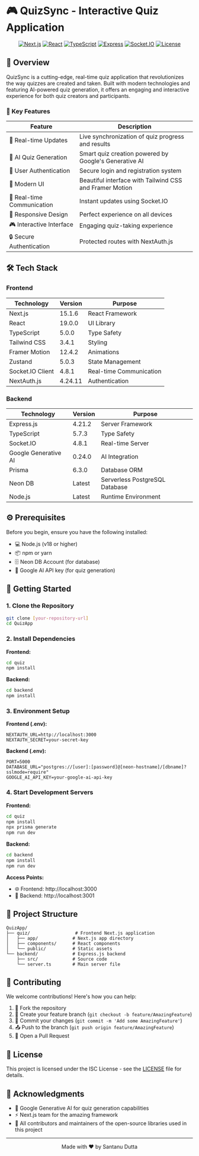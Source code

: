 # 🎮 QuizSync - Interactive Quiz Application

<div align="center">

[![Next.js](https://img.shields.io/badge/Next.js-15.1.6-black?logo=next.js)](https://nextjs.org/)
[![React](https://img.shields.io/badge/React-19.0.0-blue?logo=react)](https://reactjs.org/)
[![TypeScript](https://img.shields.io/badge/TypeScript-5.0.0-blue?logo=typescript)](https://www.typescriptlang.org/)
[![Express](https://img.shields.io/badge/Express-4.21.2-green?logo=express)](https://expressjs.com/)
[![Socket.IO](https://img.shields.io/badge/Socket.IO-4.8.1-white?logo=socket.io)](https://socket.io/)
[![License](https://img.shields.io/badge/License-ISC-blue.svg)](LICENSE)

</div>

## 🌟 Overview

QuizSync is a cutting-edge, real-time quiz application that revolutionizes the way quizzes are created and taken. Built with modern technologies and featuring AI-powered quiz generation, it offers an engaging and interactive experience for both quiz creators and participants.

### 🚀 Key Features

<div align="center">

| Feature | Description |
|---------|-------------|
| 🎯 Real-time Updates | Live synchronization of quiz progress and results |
| 🤖 AI Quiz Generation | Smart quiz creation powered by Google's Generative AI |
| 👥 User Authentication | Secure login and registration system |
| 🎨 Modern UI | Beautiful interface with Tailwind CSS and Framer Motion |
| 🔄 Real-time Communication | Instant updates using Socket.IO |
| 📱 Responsive Design | Perfect experience on all devices |
| 🎮 Interactive Interface | Engaging quiz-taking experience |
| 🔒 Secure Authentication | Protected routes with NextAuth.js |

</div>

## 🛠️ Tech Stack

### Frontend
<div align="center">

| Technology | Version | Purpose |
|------------|---------|---------|
| Next.js | 15.1.6 | React Framework |
| React | 19.0.0 | UI Library |
| TypeScript | 5.0.0 | Type Safety |
| Tailwind CSS | 3.4.1 | Styling |
| Framer Motion | 12.4.2 | Animations |
| Zustand | 5.0.3 | State Management |
| Socket.IO Client | 4.8.1 | Real-time Communication |
| NextAuth.js | 4.24.11 | Authentication |

</div>

### Backend
<div align="center">

| Technology | Version | Purpose |
|------------|---------|---------|
| Express.js | 4.21.2 | Server Framework |
| TypeScript | 5.7.3 | Type Safety |
| Socket.IO | 4.8.1 | Real-time Server |
| Google Generative AI | 0.24.0 | AI Integration |
| Prisma | 6.3.0 | Database ORM |
| Neon DB | Latest | Serverless PostgreSQL Database |
| Node.js | Latest | Runtime Environment |

</div>

## ⚙️ Prerequisites

Before you begin, ensure you have the following installed:

- 💻 Node.js (v18 or higher)
- 📦 npm or yarn
- 🗄️ Neon DB Account (for database)
- 🔑 Google AI API key (for quiz generation)

## 🚀 Getting Started

### 1. Clone the Repository
```bash
git clone [your-repository-url]
cd QuizApp
```

### 2. Install Dependencies

**Frontend:**
```bash
cd quiz
npm install
```

**Backend:**
```bash
cd backend
npm install
```

### 3. Environment Setup

**Frontend (.env):**
```env
NEXTAUTH_URL=http://localhost:3000
NEXTAUTH_SECRET=your-secret-key
```

**Backend (.env):**
```env
PORT=5000
DATABASE_URL="postgres://[user]:[password]@[neon-hostname]/[dbname]?sslmode=require"
GOOGLE_AI_API_KEY=your-google-ai-api-key
```

### 4. Start Development Servers

**Frontend:**
```bash
cd quiz
npm install
npx prisma generate
npm run dev
```

**Backend:**
```bash
cd backend
npm install
npm run dev
```

**Access Points:**
- 🌐 Frontend: http://localhost:3000
- 🔧 Backend: http://localhost:3001

## 📁 Project Structure

```
QuizApp/
├── quiz/                 # Frontend Next.js application
│   ├── app/             # Next.js app directory
│   ├── components/      # React components
│   └── public/          # Static assets
└── backend/             # Express.js backend
    ├── src/             # Source code
    └── server.ts        # Main server file
```

## 🤝 Contributing

We welcome contributions! Here's how you can help:

1. 🍴 Fork the repository
2. 🌿 Create your feature branch (`git checkout -b feature/AmazingFeature`)
3. 💾 Commit your changes (`git commit -m 'Add some AmazingFeature'`)
4. 📤 Push to the branch (`git push origin feature/AmazingFeature`)
5. 🔄 Open a Pull Request

## 📄 License

This project is licensed under the ISC License - see the [LICENSE](LICENSE) file for details.

## 🙏 Acknowledgments

- 🤖 Google Generative AI for quiz generation capabilities
- ⚡ Next.js team for the amazing framework
- 👥 All contributors and maintainers of the open-source libraries used in this project

---

<div align="center">

Made with ❤️ by Santanu Dutta

</div> 